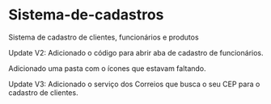 ﻿# Sistema-de-cadastros
Sistema de cadastro de clientes, funcionários e produtos

Update V2:
Adicionado o código para abrir aba de cadastro de funcionários.

Adicionado uma pasta com o ícones que estavam faltando.

Update V3:
Adicionado o serviço dos Correios que busca o seu CEP para o cadastro de clientes.
